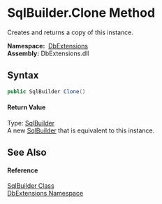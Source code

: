 SqlBuilder.Clone Method
=======================
Creates and returns a copy of this instance.

  **Namespace:**  [DbExtensions][1]  
  **Assembly:** DbExtensions.dll

Syntax
------

```csharp
public SqlBuilder Clone()
```

#### Return Value
Type: [SqlBuilder][2]  
A new [SqlBuilder][2] that is equivalent to this instance.

See Also
--------

#### Reference
[SqlBuilder Class][2]  
[DbExtensions Namespace][1]  

[1]: ../README.md
[2]: README.md